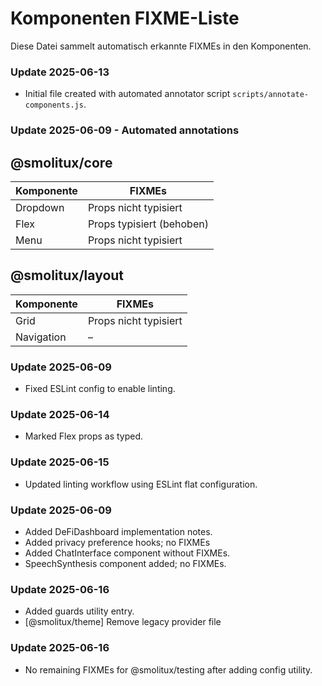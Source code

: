 # Komponenten FIXME-Liste

Diese Datei sammelt automatisch erkannte FIXMEs in den Komponenten.

### Update 2025-06-13
- Initial file created with automated annotator script `scripts/annotate-components.js`.

### Update 2025-06-09 - Automated annotations
## @smolitux/core

| Komponente | FIXMEs |
|------------|-------|
| Dropdown | Props nicht typisiert |
| Flex | Props typisiert (behoben) |
| Menu | Props nicht typisiert |

## @smolitux/layout

| Komponente | FIXMEs |
|------------|-------|
| Grid | Props nicht typisiert |
| Navigation | – |


### Update 2025-06-09
- Fixed ESLint config to enable linting.
### Update 2025-06-14
- Marked Flex props as typed.
### Update 2025-06-15
- Updated linting workflow using ESLint flat configuration.
### Update 2025-06-09
- Added DeFiDashboard implementation notes.
- Added privacy preference hooks; no FIXMEs
- Added ChatInterface component without FIXMEs.
- SpeechSynthesis component added; no FIXMEs.

### Update 2025-06-16
- Added guards utility entry.
- [@smolitux/theme] Remove legacy provider file
### Update 2025-06-16
- No remaining FIXMEs for @smolitux/testing after adding config utility.
